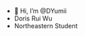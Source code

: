 - 👋 Hi, I’m @DYumii
- Doris Rui Wu
- Northeastern Student 

<!---
DYumii/DYumii is a ✨ special ✨ repository because its `README.md` (this file) appears on your GitHub profile.
You can click the Preview link to take a look at your changes.
--->
